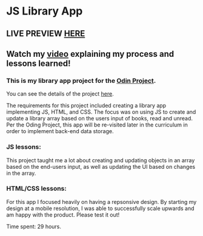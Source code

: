# JS Library App

## LIVE PREVIEW [HERE](https://trshpuppy.github.io./library/library.html)
## Watch my [video](https://www.youtube.com/watch?v=Y40WAl_pMwM) explaining my process and lessons learned! 
### This is my library app project for the [Odin Project](theodinproject.com).
You can see the details of the project [here](https://www.theodinproject.com/lessons/node-path-javascript-library).

The requirements for this project included creating a library app implementing JS, HTML, and CSS. The focus was on using JS to create and update a library array based on the users input of books, read and unread. Per the Oding Project, this app will be re-visited later in the curriculum in order to implement back-end data storage.

### JS lessons:
This project taught me a lot about creating and updating objects in an array based on the end-users input, as well as updating the UI based on changes in the array.
### HTML/CSS lessons:
For this app I focused heavily on having a repsonsive design. By starting my design at a mobile resolution, I was able to successfully scale upwards and am happy with the product. Please test it out!

Time spent: 29 hours.
